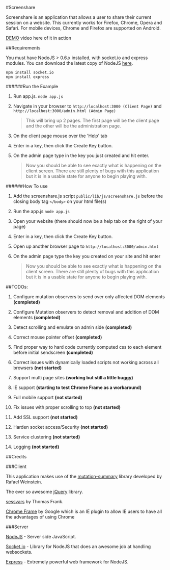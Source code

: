 #Screenshare

Screenshare is an application that allows a user to share their current session on a website. This currently works for Firefox, Chrome, Opera and Safari. For mobile devices, Chrome and Firefox are supported on Android.

[DEMO](http://www.youtube.com/watch?v=mqxTYcNXY-U) video here of it in action



##Requirements

You must have NodeJS > 0.6.x installed, with socket.io and express modules. You can download the latest copy of NodeJS [here](http://nodejs.org).

    npm install socket.io
    npm install express

######Run the Example

1. Run app.js. `node app.js`
    
2. Navigate in your browser to `http://localhost:3000 (Client Page)` and `http://localhost:3000/admin.html (Admin Page)`

    >   This will bring up 2 pages. The first page will be the client page and the other will be the administration page.

3. On the client page mouse over the 'Help' tab

4. Enter in a key, then click the Create Key button.

5. On the admin page type in the key you just created and hit enter.

    > Now you should be able to see exactly what is happening on the client screen. There are still plenty of bugs with this application but it is in a usable state for anyone to begin playing with.

######How To use

1. Add the screenshare.js script `public/lib/js/screenshare.js` before the closing body tag `</body>` on your html file(s)

2. Run the app.js `node app.js`

3. Open your website (there should now be a help tab on the right of your page)

4. Enter in a key, then click the Create Key button.

5. Open up another browser page to `http://localhost:3000/admin.html`

6. On the admin page type the key you created on your site and hit enter

    > Now you should be able to see exactly what is happening on the client screen. There are still plenty of bugs with this application but it is in a usable state for anyone to begin playing with.

##TODOs:

1. Configure mutation observers to send over only affected DOM elements **(completed)**

2. Configure Mutation observers to detect removal and addition of DOM elements **(completed)**

3. Detect scrolling and emulate on admin side **(completed)**

4. Correct mouse pointer offset **(completed)**

5. Find proper way to hard code currently computed css to each element before initial sendscreen **(completed)**

6. Correct issues with dynamically loaded scripts not working across all browsers **(not started)**

7. Support multi page sites **(working but still a little buggy)**

8. IE support **(starting to test Chrome Frame as a workaround)**

9. Full mobile support **(not started)**

10. Fix issues with proper scrolling to top **(not started)**

11. Add SSL support **(not started)**

12. Harden socket access/Security **(not started)**

13. Service clustering **(not started)**

14. Logging **(not started)**



##Credits



###Client

This application makes use of the [mutation-summary](http://code.google.com/p/mutation-summary/) library developed by Rafael Weinstein.

The ever so awesome [jQuery](http://jquery.com) library.

[sessvars](http://www.thomasfrank.se/sessionvars.html) by Thomas Frank.

[Chrome Frame](https://developers.google.com/chrome/chrome-frame/) by Google which is an IE plugin to allow IE users to have all the advantages of using Chrome

###Server

[NodeJS](http://nodejs.org) - Server side JavaScript.

[Socket.io](http://socket.io) - Library for NodeJS that does an awesome job at handling websockets.

[Express](http://expressjs.com) - Extremely powerful web framework for NodeJS.